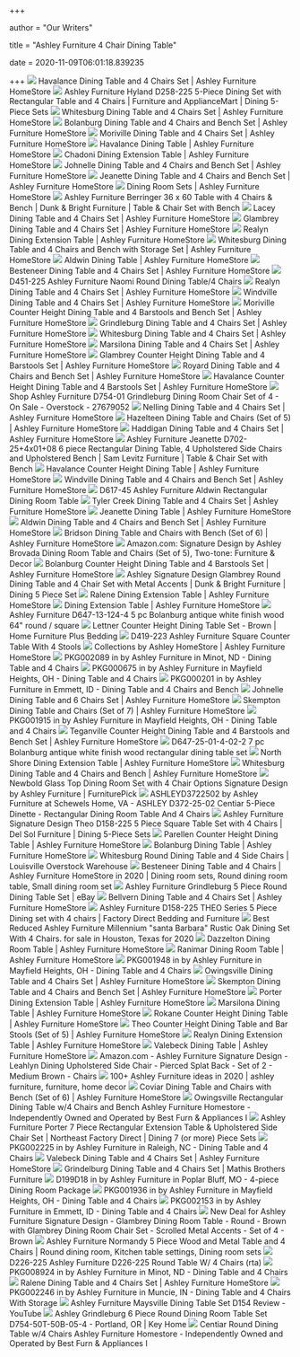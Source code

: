 +++
        
author = "Our Writers"
        
title = "Ashley Furniture 4 Chair Dining Table"
        
date = 2020-11-09T06:01:18.839235
        
+++
[ ![](https://ashleyfurniture.scene7.com/is/image/AshleyFurniture/D814-25-01%284%29-SW-P1-KO?$AFHS-PDP-Main$)](https://ashleyfurniture.scene7.com/is/image/AshleyFurniture/D814-25-01%284%29-SW-P1-KO?$AFHS-PDP-Main$) Havalance Dining Table and 4 Chairs Set | Ashley Furniture HomeStore
[ ![](https://imageresizer.furnituredealer.net/img/remote/images.furnituredealer.net/img/products%2Fashley_furniture%2Fcolor%2Fhyland_d258-225-b.jpg?width=878&height=600&scale=both&trim.threshold=80)](https://imageresizer.furnituredealer.net/img/remote/images.furnituredealer.net/img/products%2Fashley_furniture%2Fcolor%2Fhyland_d258-225-b.jpg?width=878&height=600&scale=both&trim.threshold=80) Ashley Furniture Hyland D258-225 5-Piece Dining Set with Rectangular Table  and 4 Chairs | Furniture and ApplianceMart | Dining 5-Piece Sets
[ ![](https://ashleyfurniture.scene7.com/is/image/AshleyFurniture/D583-25-02%284%29-SW?$AFHS-PDP-Main$)](https://ashleyfurniture.scene7.com/is/image/AshleyFurniture/D583-25-02%284%29-SW?$AFHS-PDP-Main$) Whitesburg Dining Table and 4 Chairs Set | Ashley Furniture HomeStore
[ ![](https://ashleyfurniture.scene7.com/is/image/AshleyFurniture/D647-25-01%284%29-00-10X8-CROP?$AFHS-PDP-Main$)](https://ashleyfurniture.scene7.com/is/image/AshleyFurniture/D647-25-01%284%29-00-10X8-CROP?$AFHS-PDP-Main$) Bolanburg Dining Table and 4 Chairs and Bench Set | Ashley Furniture  HomeStore
[ ![](https://ashleyfurniture.scene7.com/is/image/AshleyFurniture/D631-45-01%284%29-10X8-CROP?$AFHS-PDP-Zoomed$)](https://ashleyfurniture.scene7.com/is/image/AshleyFurniture/D631-45-01%284%29-10X8-CROP?$AFHS-PDP-Zoomed$) Moriville Dining Table and 4 Chairs Set | Ashley Furniture HomeStore
[ ![](https://ashleyfurniture.scene7.com/is/image/AshleyFurniture/D814-25-01%286%29-10X8-CROP?$AFHS-PDP-Main$)](https://ashleyfurniture.scene7.com/is/image/AshleyFurniture/D814-25-01%286%29-10X8-CROP?$AFHS-PDP-Main$) Havalance Dining Table | Ashley Furniture HomeStore
[ ![](https://ashleyfurniture.scene7.com/is/image/AshleyFurniture/D624-35-10x8-CROP?$AFHS-PDP-Main$)](https://ashleyfurniture.scene7.com/is/image/AshleyFurniture/D624-35-10x8-CROP?$AFHS-PDP-Main$) Chadoni Dining Extension Table | Ashley Furniture HomeStore
[ ![](https://ashleyfurniture.scene7.com/is/image/AshleyFurniture/D776-55T-B-01%284%29-00-10X8-CROP?$AFHS-PDP-Main$)](https://ashleyfurniture.scene7.com/is/image/AshleyFurniture/D776-55T-B-01%284%29-00-10X8-CROP?$AFHS-PDP-Main$) Johnelle Dining Table and 4 Chairs and Bench Set | Ashley Furniture  HomeStore
[ ![](https://ashleyfurniture.scene7.com/is/image/AshleyFurniture/D702-25-01%284%29-08-10X8-CROP?$AFHS-PDP-Main$)](https://ashleyfurniture.scene7.com/is/image/AshleyFurniture/D702-25-01%284%29-08-10X8-CROP?$AFHS-PDP-Main$) Jeanette Dining Table and 4 Chairs and Bench Set | Ashley Furniture  HomeStore
[ ![](https://ashleyfurniture.scene7.com/is/image/AshleyFurniture/D583-15TB-02(4)-SD?$AFHS-Grid-1X$)](https://ashleyfurniture.scene7.com/is/image/AshleyFurniture/D583-15TB-02(4)-SD?$AFHS-Grid-1X$) Dining Room Sets | Ashley Furniture HomeStore
[ ![](https://imageresizer.furnituredealer.net/img/remote/images.furnituredealer.net/img/products%2Fashley_furniture%2Fcolor%2Fberringer_d199-25%2B4x01%2B00-b1.jpg?width=878&height=600&scale=both&trim.threshold=80)](https://imageresizer.furnituredealer.net/img/remote/images.furnituredealer.net/img/products%2Fashley_furniture%2Fcolor%2Fberringer_d199-25%2B4x01%2B00-b1.jpg?width=878&height=600&scale=both&trim.threshold=80) Ashley Furniture Berringer 36 x 60 Table with 4 Chairs & Bench | Dunk &  Bright Furniture | Table & Chair Set with Bench
[ ![](https://ashleyfurniture.scene7.com/is/image/AshleyFurniture/D328-25-01%284%29-10X8-CROP?$AFHS-PDP-Main$)](https://ashleyfurniture.scene7.com/is/image/AshleyFurniture/D328-25-01%284%29-10X8-CROP?$AFHS-PDP-Main$) Lacey Dining Table and 4 Chairs Set | Ashley Furniture HomeStore
[ ![](https://ashleyfurniture.scene7.com/is/image/AshleyFurniture/D329-15-01%284%29-P1-KO?$AFHS-PDP-Zoomed$)](https://ashleyfurniture.scene7.com/is/image/AshleyFurniture/D329-15-01%284%29-P1-KO?$AFHS-PDP-Zoomed$) Glambrey Dining Table and 4 Chairs Set | Ashley Furniture HomeStore
[ ![](https://ashleyfurniture.scene7.com/is/image/AshleyFurniture/D743-45-02%284%29-60-10X8-CROP?$AFHS-PDP-Main$)](https://ashleyfurniture.scene7.com/is/image/AshleyFurniture/D743-45-02%284%29-60-10X8-CROP?$AFHS-PDP-Main$) Realyn Dining Extension Table | Ashley Furniture HomeStore
[ ![](https://ashleyfurniture.scene7.com/is/image/AshleyFurniture/D583-25-02%284%29-00-59?$AFHS-PDP-Zoomed$)](https://ashleyfurniture.scene7.com/is/image/AshleyFurniture/D583-25-02%284%29-00-59?$AFHS-PDP-Zoomed$) Whitesburg Dining Table and 4 Chairs and Bench with Storage Set | Ashley  Furniture HomeStore
[ ![](https://ashleyfurniture.scene7.com/is/image/AshleyFurniture/D617-45-01%284%29-10X8-CROP?$AFHS-PDP-Main$)](https://ashleyfurniture.scene7.com/is/image/AshleyFurniture/D617-45-01%284%29-10X8-CROP?$AFHS-PDP-Main$) Aldwin Dining Table | Ashley Furniture HomeStore
[ ![](https://ashleyfurniture.scene7.com/is/image/AshleyFurniture/D568-50-01%284%29-SW-P1-KO?$AFHS-PDP-Main$)](https://ashleyfurniture.scene7.com/is/image/AshleyFurniture/D568-50-01%284%29-SW-P1-KO?$AFHS-PDP-Main$) Besteneer Dining Table and 4 Chairs Set | Ashley Furniture HomeStore
[ ![](https://static.homelivingfurniture.com/data/vendors/8/items/147703/big/d451-225.jpg)](https://static.homelivingfurniture.com/data/vendors/8/items/147703/big/d451-225.jpg) D451-225 Ashley Furniture Naomi Round Dining Table/4 Chairs
[ ![](https://ashleyfurniture.scene7.com/is/image/AshleyFurniture/D743-35-01%284%29-SW-P1-KO?$AFHS-PDP-Main$)](https://ashleyfurniture.scene7.com/is/image/AshleyFurniture/D743-35-01%284%29-SW-P1-KO?$AFHS-PDP-Main$) Realyn Dining Table and 4 Chairs Set | Ashley Furniture HomeStore
[ ![](https://ashleyfurniture.scene7.com/is/image/AshleyFurniture/D662-55T-55B-02%284%29-SW-P1-KO?$AFHS-PDP-Main$)](https://ashleyfurniture.scene7.com/is/image/AshleyFurniture/D662-55T-55B-02%284%29-SW-P1-KO?$AFHS-PDP-Main$) Windville Dining Table and 4 Chairs Set | Ashley Furniture HomeStore
[ ![](https://ashleyfurniture.scene7.com/is/image/AshleyFurniture/D631-32-124%284%29-09-SW-P1-KO?$AFHS-PDP-Main$)](https://ashleyfurniture.scene7.com/is/image/AshleyFurniture/D631-32-124%284%29-09-SW-P1-KO?$AFHS-PDP-Main$) Moriville Counter Height Dining Table and 4 Barstools and Bench Set | Ashley  Furniture HomeStore
[ ![](https://ashleyfurniture.scene7.com/is/image/AshleyFurniture/D754-50-01%284%29-80-R400-10X8-CROP?$AFHS-PDP-Main$)](https://ashleyfurniture.scene7.com/is/image/AshleyFurniture/D754-50-01%284%29-80-R400-10X8-CROP?$AFHS-PDP-Main$) Grindleburg Dining Table and 4 Chairs Set | Ashley Furniture HomeStore
[ ![](https://ashleyfurniture.scene7.com/is/image/AshleyFurniture/D583-15TB-02%284%29-SD?$AFHS-PDP-Zoomed$)](https://ashleyfurniture.scene7.com/is/image/AshleyFurniture/D583-15TB-02%284%29-SD?$AFHS-PDP-Zoomed$) Whitesburg Dining Table and 4 Chairs Set | Ashley Furniture HomeStore
[ ![](https://ashleyfurniture.scene7.com/is/image/AshleyFurniture/D712-25-01%284%29-SW-P1-KO?$AFHS-PDP-Main$)](https://ashleyfurniture.scene7.com/is/image/AshleyFurniture/D712-25-01%284%29-SW-P1-KO?$AFHS-PDP-Main$) Marsilona Dining Table and 4 Chairs Set | Ashley Furniture HomeStore
[ ![](https://ashleyfurniture.scene7.com/is/image/AshleyFurniture/D329-13-124%284%29-SW?$AFHS-PDP-Main$)](https://ashleyfurniture.scene7.com/is/image/AshleyFurniture/D329-13-124%284%29-SW?$AFHS-PDP-Main$) Glambrey Counter Height Dining Table and 4 Barstools Set | Ashley Furniture  HomeStore
[ ![](https://ashleyfurniture.scene7.com/is/image/AshleyFurniture/D765-25-01%284%29-00-SW-P1-KO?$AFHS-PDP-Main$)](https://ashleyfurniture.scene7.com/is/image/AshleyFurniture/D765-25-01%284%29-00-SW-P1-KO?$AFHS-PDP-Main$) Royard Dining Table and 4 Chairs and Bench Set | Ashley Furniture HomeStore
[ ![](https://ashleyfurniture.scene7.com/is/image/AshleyFurniture/D814-13-124%284%29-SW-P1-KO?$AFHS-PDP-Main$)](https://ashleyfurniture.scene7.com/is/image/AshleyFurniture/D814-13-124%284%29-SW-P1-KO?$AFHS-PDP-Main$) Havalance Counter Height Dining Table and 4 Barstools Set | Ashley  Furniture HomeStore
[ ![](https://ak1.ostkcdn.com/images/products/is/images/direct/75222180dcd6e8a8fd636df887365b44ea6c0249/Grindleburg-Dining-UPH-Side-Chair-2-CN-Antique-White-D754-01-Grindleburg-Dining-UPH-Side-Chair-2-CN-Antique-White.jpg?impolicy=medium)](https://ak1.ostkcdn.com/images/products/is/images/direct/75222180dcd6e8a8fd636df887365b44ea6c0249/Grindleburg-Dining-UPH-Side-Chair-2-CN-Antique-White-D754-01-Grindleburg-Dining-UPH-Side-Chair-2-CN-Antique-White.jpg?impolicy=medium) Shop Ashley Furniture D754-01 Grindleburg Dining Room Chair Set of 4 - On  Sale - Overstock - 27679052
[ ![](https://ashleyfurniture.scene7.com/is/image/AshleyFurniture/D287-15T-15B-01%284%29-SW-P1-KO?$AFHS-PDP-Main$)](https://ashleyfurniture.scene7.com/is/image/AshleyFurniture/D287-15T-15B-01%284%29-SW-P1-KO?$AFHS-PDP-Main$) Nelling Dining Table and 4 Chairs Set | Ashley Furniture HomeStore
[ ![](https://ashleyfurniture.scene7.com/is/image/AshleyFurniture/D419-225-10X8-CROP?$AFHS-PDP-Main$)](https://ashleyfurniture.scene7.com/is/image/AshleyFurniture/D419-225-10X8-CROP?$AFHS-PDP-Main$) Hazelteen Dining Table and Chairs (Set of 5) | Ashley Furniture HomeStore
[ ![](https://ashleyfurniture.scene7.com/is/image/AshleyFurniture/D596-35-01%284%29-SW?$AFHS-PDP-Main$)](https://ashleyfurniture.scene7.com/is/image/AshleyFurniture/D596-35-01%284%29-SW?$AFHS-PDP-Main$) Haddigan Dining Table and 4 Chairs Set | Ashley Furniture HomeStore
[ ![](https://images.furnituredealer.net/img/products%2Fashley_furniture%2Fcolor%2Fjeanette-1_490370221-bvbyagfpjuko_extxiad19g.jpg)](https://images.furnituredealer.net/img/products%2Fashley_furniture%2Fcolor%2Fjeanette-1_490370221-bvbyagfpjuko_extxiad19g.jpg) Ashley Furniture Jeanette D702-25+4x01+08 6 piece Rectangular Dining Table,  4 Upholstered Side Chairs and Upholstered Bench | Sam Levitz Furniture |  Table & Chair Set with Bench
[ ![](https://ashleyfurniture.scene7.com/is/image/AshleyFurniture/D814-13-124%284%29-10X8-CROP?$AFHS-PDP-Main$)](https://ashleyfurniture.scene7.com/is/image/AshleyFurniture/D814-13-124%284%29-10X8-CROP?$AFHS-PDP-Main$) Havalance Counter Height Dining Table | Ashley Furniture HomeStore
[ ![](https://ashleyfurniture.scene7.com/is/image/AshleyFurniture/D662-55T-55B-01%284%29-00-SW-P1-KO?$AFHS-PDP-Main$)](https://ashleyfurniture.scene7.com/is/image/AshleyFurniture/D662-55T-55B-01%284%29-00-SW-P1-KO?$AFHS-PDP-Main$) Windville Dining Table and 4 Chairs and Bench Set | Ashley Furniture  HomeStore
[ ![](https://static.homelivingfurniture.com/data/vendors/8/items/265622/big/d617-45.jpg)](https://static.homelivingfurniture.com/data/vendors/8/items/265622/big/d617-45.jpg) D617-45 Ashley Furniture Aldwin Rectangular Dining Room Table
[ ![](https://ashleyfurniture.scene7.com/is/image/AshleyFurniture/D736-25-01%284%29?$AFHS-PDP-Main$)](https://ashleyfurniture.scene7.com/is/image/AshleyFurniture/D736-25-01%284%29?$AFHS-PDP-Main$) Tyler Creek Dining Table and 4 Chairs Set | Ashley Furniture HomeStore
[ ![](https://ashleyfurniture.scene7.com/is/image/AshleyFurniture/D702-25-01%286%29-10X8-CROP?$AFHS-PDP-Main$)](https://ashleyfurniture.scene7.com/is/image/AshleyFurniture/D702-25-01%286%29-10X8-CROP?$AFHS-PDP-Main$) Jeanette Dining Table | Ashley Furniture HomeStore
[ ![](https://ashleyfurniture.scene7.com/is/image/AshleyFurniture/D617-45-01%284%29-00-SW-P1-KO?$AFHS-PDP-Zoomed$)](https://ashleyfurniture.scene7.com/is/image/AshleyFurniture/D617-45-01%284%29-00-SW-P1-KO?$AFHS-PDP-Zoomed$) Aldwin Dining Table and 4 Chairs and Bench Set | Ashley Furniture HomeStore
[ ![](https://ashleyfurniture.scene7.com/is/image/AshleyFurniture/D383-325-10X8-CROP?$AFHS-PDP-Main$)](https://ashleyfurniture.scene7.com/is/image/AshleyFurniture/D383-325-10X8-CROP?$AFHS-PDP-Main$) Bridson Dining Table and Chairs with Bench (Set of 6) | Ashley Furniture  HomeStore
[ ![](https://images-na.ssl-images-amazon.com/images/I/61Tkt2NDy0L._AC_SL1500_.jpg)](https://images-na.ssl-images-amazon.com/images/I/61Tkt2NDy0L._AC_SL1500_.jpg) Amazon.com: Signature Design by Ashley Brovada Dining Room Table and Chairs  (Set of 5), Two-tone: Furniture & Decor
[ ![](https://ashleyfurniture.scene7.com/is/image/AshleyFurniture/D647-32-124%284%29-SW-KO?$AFHS-PDP-Main$)](https://ashleyfurniture.scene7.com/is/image/AshleyFurniture/D647-32-124%284%29-SW-KO?$AFHS-PDP-Main$) Bolanburg Counter Height Dining Table and 4 Barstools Set | Ashley  Furniture HomeStore
[ ![](https://images.furnituredealer.net/img/products%2Fsignature_design_by_ashley%2Fcolor%2Fglambrey%20-%201195589344_d329-15%2B4x01-b0.jpg)](https://images.furnituredealer.net/img/products%2Fsignature_design_by_ashley%2Fcolor%2Fglambrey%20-%201195589344_d329-15%2B4x01-b0.jpg) Ashley Signature Design Glambrey Round Dining Table and 4 Chair Set with  Metal Accents | Dunk & Bright Furniture | Dining 5 Piece Set
[ ![](https://ashleyfurniture.scene7.com/is/image/AshleyFurniture/D594-35-10x8-CROP?$AFHS-PDP-Zoomed$)](https://ashleyfurniture.scene7.com/is/image/AshleyFurniture/D594-35-10x8-CROP?$AFHS-PDP-Zoomed$) Ralene Dining Extension Table | Ashley Furniture HomeStore
[ ![](https://ashleyfurniture.scene7.com/is/image/AshleyFurniture/D776-55T-B-10X8-CROP?$AFHS-PDP-Zoomed$)](https://ashleyfurniture.scene7.com/is/image/AshleyFurniture/D776-55T-B-10X8-CROP?$AFHS-PDP-Zoomed$) Dining Extension Table | Ashley Furniture HomeStore
[ ![](https://www.ambfurniture.com/images/D/D647-13-124%284%29-R400.jpg)](https://www.ambfurniture.com/images/D/D647-13-124%284%29-R400.jpg) Ashley Furniture D647-13-124-4 5 pc Bolanburg antique white finish wood 64"  round / square
[ ![](https://homefurn.com/images/thumbs/0021874_lettner-counter-height-dining-table-set-brown_850.jpeg)](https://homefurn.com/images/thumbs/0021874_lettner-counter-height-dining-table-set-brown_850.jpeg) Lettner Counter Height Dining Table Set - Brown | Home Furniture Plus  Bedding
[ ![](https://static.homelivingfurniture.com/data/vendors/8/items/265596/big/d419-223.jpg)](https://static.homelivingfurniture.com/data/vendors/8/items/265596/big/d419-223.jpg) D419-223 Ashley Furniture Square Counter Table With 4 Stools
[ ![](https://www.ashleyfurniture.com/on/demandware.static/-/Library-Sites-AshcommSharedLibrary/default/dw843aa855/images/collections/landing-page/Collections_MB2.jpg)](https://www.ashleyfurniture.com/on/demandware.static/-/Library-Sites-AshcommSharedLibrary/default/dw843aa855/images/collections/landing-page/Collections_MB2.jpg) Collections by Ashley HomeStore | Ashley Furniture HomeStore
[ ![](https://images.webfronts.com/cache/frrnsadnvcec.jpg?imgeng=/w_500/h_500/m_letterbox_ffffff_100)](https://images.webfronts.com/cache/frrnsadnvcec.jpg?imgeng=/w_500/h_500/m_letterbox_ffffff_100) PKG002089 in by Ashley Furniture in Minot, ND - Dining Table and 4 Chairs
[ ![](https://images.webfronts.com/cache/frrwjermkjip.jpg?imgeng=/w_500/h_500/m_letterbox_ffffff_100)](https://images.webfronts.com/cache/frrwjermkjip.jpg?imgeng=/w_500/h_500/m_letterbox_ffffff_100) PKG000675 in by Ashley Furniture in Mayfield Heights, OH - Dining Table and 4  Chairs
[ ![](https://images.webfronts.com/cache/frrqxrfllwyq.jpg?imgeng=/w_500/h_500/m_letterbox_ffffff_100)](https://images.webfronts.com/cache/frrqxrfllwyq.jpg?imgeng=/w_500/h_500/m_letterbox_ffffff_100) PKG000201 in by Ashley Furniture in Emmett, ID - Dining Table and 4 Chairs  and Bench
[ ![](https://ashleyfurniture.scene7.com/is/image/AshleyFurniture/D776-55T-B-01%286%29-SW-P1-KO?$AFHS-PDP-Main$)](https://ashleyfurniture.scene7.com/is/image/AshleyFurniture/D776-55T-B-01%286%29-SW-P1-KO?$AFHS-PDP-Main$) Johnelle Dining Table and 6 Chairs Set | Ashley Furniture HomeStore
[ ![](https://ashleyfurniture.scene7.com/is/image/AshleyFurniture/D394-425-R403?$AFHS-PDP-Zoomed$)](https://ashleyfurniture.scene7.com/is/image/AshleyFurniture/D394-425-R403?$AFHS-PDP-Zoomed$) Skempton Dining Table and Chairs (Set of 7) | Ashley Furniture HomeStore
[ ![](https://images.webfronts.com/cache/frreymqbtagk.jpg?imgeng=/w_500/h_500/m_letterbox_ffffff_100)](https://images.webfronts.com/cache/frreymqbtagk.jpg?imgeng=/w_500/h_500/m_letterbox_ffffff_100) PKG001915 in by Ashley Furniture in Mayfield Heights, OH - Dining Table and 4  Chairs
[ ![](https://ashleyfurniture.scene7.com/is/image/AshleyFurniture/D755-32-124%284%29-09-SW-P1-KO?$AFHS-PDP-Main$)](https://ashleyfurniture.scene7.com/is/image/AshleyFurniture/D755-32-124%284%29-09-SW-P1-KO?$AFHS-PDP-Main$) Teganville Counter Height Dining Table and 4 Barstools and Bench Set | Ashley  Furniture HomeStore
[ ![](https://www.ambfurniture.com/images/P/D647-25-01%284%29-02%282%29-60-76-R40114.jpg)](https://www.ambfurniture.com/images/P/D647-25-01%284%29-02%282%29-60-76-R40114.jpg) D647-25-01-4-02-2 7 pc Bolanburg antique white finish wood rectangular dining  table set
[ ![](https://ashleyfurniture.scene7.com/is/image/AshleyFurniture/D553-35-10x8-CROP?$AFHS-PDP-Main$)](https://ashleyfurniture.scene7.com/is/image/AshleyFurniture/D553-35-10x8-CROP?$AFHS-PDP-Main$) North Shore Dining Extension Table | Ashley Furniture HomeStore
[ ![](https://ashleyfurniture.scene7.com/is/image/AshleyFurniture/D583-25-02%284%29-00-P1-KO?$AFHS-PDP-Main$)](https://ashleyfurniture.scene7.com/is/image/AshleyFurniture/D583-25-02%284%29-00-P1-KO?$AFHS-PDP-Main$) Whitesburg Dining Table and 4 Chairs and Bench | Ashley Furniture HomeStore
[ ![](https://smhttp-ssl-18667.nexcesscdn.net/8090D3/magento/media/catalog/product/cache/1/image/650x650/9df78eab33525d08d6e5fb8d27136e95/s/i/sig-D351-25-A-dr-set-1.jpg)](https://smhttp-ssl-18667.nexcesscdn.net/8090D3/magento/media/catalog/product/cache/1/image/650x650/9df78eab33525d08d6e5fb8d27136e95/s/i/sig-D351-25-A-dr-set-1.jpg) Newbold Glass Top Dining Room Set with 4 Chair Options Signature Design by Ashley  Furniture | FurniturePick
[ ![](https://images.webfronts.com/cache/frrdpvqeklwe.jpg?imgeng=/w_500/h_500/m_letterbox_ffffff_100)](https://images.webfronts.com/cache/frrdpvqeklwe.jpg?imgeng=/w_500/h_500/m_letterbox_ffffff_100) ASHLEYD3722502 by Ashley Furniture at Schewels Home, VA - ASHLEY D372-25-02  Centiar 5-Piece Dinette - Rectangular Dining Room Table And 4 Chairs
[ ![](https://imageresizer.furnituredealer.net/img/remote/images.furnituredealer.net/img/products%2Fsignature_design_by_ashley%2Fcolor%2Ftheo_d158-225-b.jpg?width=878&height=600&scale=both&trim.threshold=80)](https://imageresizer.furnituredealer.net/img/remote/images.furnituredealer.net/img/products%2Fsignature_design_by_ashley%2Fcolor%2Ftheo_d158-225-b.jpg?width=878&height=600&scale=both&trim.threshold=80) Ashley Furniture Signature Design Theo D158-225 5 Piece Square Table Set  with 4 Chairs | Del Sol Furniture | Dining 5-Piece Sets
[ ![](https://ashleyfurniture.scene7.com/is/image/AshleyFurniture/D291-13-124%284%29?$AFHS-PDP-Main$)](https://ashleyfurniture.scene7.com/is/image/AshleyFurniture/D291-13-124%284%29?$AFHS-PDP-Main$) Parellen Counter Height Dining Table | Ashley Furniture HomeStore
[ ![](https://ashleyfurniture.scene7.com/is/image/AshleyFurniture/D647-25-10x8-CROP?$AFHS-PDP-Zoomed$)](https://ashleyfurniture.scene7.com/is/image/AshleyFurniture/D647-25-10x8-CROP?$AFHS-PDP-Zoomed$) Bolanburg Dining Table | Ashley Furniture HomeStore
[ ![](https://louisvilleoverstockwarehouse.com/wp-content/uploads/2015/07/AFD583_WhitesburgRoundDinetteSet2.gif)](https://louisvilleoverstockwarehouse.com/wp-content/uploads/2015/07/AFD583_WhitesburgRoundDinetteSet2.gif) Whitesburg Round Dining Table and 4 Side Chairs | Louisville Overstock  Warehouse
[ ![](https://i.pinimg.com/originals/e5/13/72/e513725af91ed088e2a56997e31f9706.png)](https://i.pinimg.com/originals/e5/13/72/e513725af91ed088e2a56997e31f9706.png) Besteneer Dining Table and 4 Chairs | Ashley Furniture HomeStore in 2020 | Dining  room sets, Round dining room table, Small dining room set
[ ![](https://i.ebayimg.com/images/g/IKAAAOSwIUFbWKtg/s-l300.jpg)](https://i.ebayimg.com/images/g/IKAAAOSwIUFbWKtg/s-l300.jpg) Ashley Furniture Grindleburg 5 Piece Round Dining Table Set | eBay
[ ![](https://ashleyfurniture.scene7.com/is/image/AshleyFurniture/D749-35-01%284%29-SW?$AFHS-PDP-Main$)](https://ashleyfurniture.scene7.com/is/image/AshleyFurniture/D749-35-01%284%29-SW?$AFHS-PDP-Main$) Bellvern Dining Table and 4 Chairs Set | Ashley Furniture HomeStore
[ ![](https://isteam.wsimg.com/ip/0e9d8430-1180-4d85-b9da-8279eaf4f1a9/ols/113_original/:/rs=w:600,h:600)](https://isteam.wsimg.com/ip/0e9d8430-1180-4d85-b9da-8279eaf4f1a9/ols/113_original/:/rs=w:600,h:600) Ashley Furniture D158-225 THEO Series 5 Piece Dining set with 4 chairs |  Factory Direct Bedding and Furniture
[ ![](https://pixl.varagesale.com/http://s3.amazonaws.com/hopshop-image-store-production/34336311/01c47ff38eb25a5342ddd7e4d8970cfd.jpg?_ver=large&w=1500&h=1500&fit=max&s=d2544136e382534cdbc4e1126ee0b74a)](https://pixl.varagesale.com/http://s3.amazonaws.com/hopshop-image-store-production/34336311/01c47ff38eb25a5342ddd7e4d8970cfd.jpg?_ver=large&w=1500&h=1500&fit=max&s=d2544136e382534cdbc4e1126ee0b74a) Best Reduced Ashley Furniture Millennium "santa Barbara" Rustic Oak Dining  Set With 4 Chairs. for sale in Houston, Texas for 2020
[ ![](https://ashleyfurniture.scene7.com/is/image/AshleyFurniture/D742-MOOD-B-8x10-CROP?$AFHS-PDP-Zoomed$)](https://ashleyfurniture.scene7.com/is/image/AshleyFurniture/D742-MOOD-B-8x10-CROP?$AFHS-PDP-Zoomed$) Dazzelton Dining Room Table | Ashley Furniture HomeStore
[ ![](https://ashleyfurniture.scene7.com/is/image/AshleyFurniture/D686-25-10x8-CROP?$AFHS-PDP-Zoomed$)](https://ashleyfurniture.scene7.com/is/image/AshleyFurniture/D686-25-10x8-CROP?$AFHS-PDP-Zoomed$) Ranimar Dining Room Table | Ashley Furniture HomeStore
[ ![](https://images.webfronts.com/cache/frtfyapfljsw.jpg?imgeng=/w_500/h_500/m_letterbox_ffffff_100)](https://images.webfronts.com/cache/frtfyapfljsw.jpg?imgeng=/w_500/h_500/m_letterbox_ffffff_100) PKG001948 in by Ashley Furniture in Mayfield Heights, OH - Dining Table and 4  Chairs
[ ![](https://ashleyfurniture.scene7.com/is/image/AshleyFurniture/D580-25-02%284%29-P1-KO?$AFHS-PDP-Main$)](https://ashleyfurniture.scene7.com/is/image/AshleyFurniture/D580-25-02%284%29-P1-KO?$AFHS-PDP-Main$) Owingsville Dining Table and 4 Chairs Set | Ashley Furniture HomeStore
[ ![](https://ashleyfurniture.scene7.com/is/image/AshleyFurniture/D394-25-01%284%29-00-SW-P1-KO?$AFHS-PDP-Main$)](https://ashleyfurniture.scene7.com/is/image/AshleyFurniture/D394-25-01%284%29-00-SW-P1-KO?$AFHS-PDP-Main$) Skempton Dining Table and 4 Chairs and Bench Set | Ashley Furniture  HomeStore
[ ![](https://ashleyfurniture.scene7.com/is/image/AshleyFurniture/D697-35-10x8-CROP?$AFHS-PDP-Zoomed$)](https://ashleyfurniture.scene7.com/is/image/AshleyFurniture/D697-35-10x8-CROP?$AFHS-PDP-Zoomed$) Porter Dining Extension Table | Ashley Furniture HomeStore
[ ![](https://ashleyfurniture.scene7.com/is/image/AshleyFurniture/D712-25-10x8-CROP?$AFHS-Grid-1X$)](https://ashleyfurniture.scene7.com/is/image/AshleyFurniture/D712-25-10x8-CROP?$AFHS-Grid-1X$) Marsilona Dining Table | Ashley Furniture HomeStore
[ ![](https://ashleyfurniture.scene7.com/is/image/AshleyFurniture/D397-32-10x8-CROP?$AFHS-PDP-Zoomed$)](https://ashleyfurniture.scene7.com/is/image/AshleyFurniture/D397-32-10x8-CROP?$AFHS-PDP-Zoomed$) Rokane Counter Height Dining Table | Ashley Furniture HomeStore
[ ![](https://ashleyfurniture.scene7.com/is/image/AshleyFurniture/D158-233-SD-P1-KO?$AFHS-PDP-Zoomed$)](https://ashleyfurniture.scene7.com/is/image/AshleyFurniture/D158-233-SD-P1-KO?$AFHS-PDP-Zoomed$) Theo Counter Height Dining Table and Bar Stools (Set of 5) | Ashley  Furniture HomeStore
[ ![](https://ashleyfurniture.scene7.com/is/image/AshleyFurniture/D743-35-02%284%29-60-10X8-CROP?$AFHS-PDP-Zoomed$)](https://ashleyfurniture.scene7.com/is/image/AshleyFurniture/D743-35-02%284%29-60-10X8-CROP?$AFHS-PDP-Zoomed$) Realyn Dining Extension Table | Ashley Furniture HomeStore
[ ![](https://ashleyfurniture.scene7.com/is/image/AshleyFurniture/D546-35-10X8-CROP?$AFHS-PDP-Main$)](https://ashleyfurniture.scene7.com/is/image/AshleyFurniture/D546-35-10X8-CROP?$AFHS-PDP-Main$) Valebeck Dining Table | Ashley Furniture HomeStore
[ ![](https://images-na.ssl-images-amazon.com/images/I/71bNxYbyIhL._AC_SX522_.jpg)](https://images-na.ssl-images-amazon.com/images/I/71bNxYbyIhL._AC_SX522_.jpg) Amazon.com - Ashley Furniture Signature Design - Leahlyn Dining Upholstered  Side Chair - Pierced Splat Back - Set of 2 - Medium Brown - Chairs
[ ![](https://i.pinimg.com/originals/38/51/6e/38516ef0b0744d9b2128f70536576a7a.jpg)](https://i.pinimg.com/originals/38/51/6e/38516ef0b0744d9b2128f70536576a7a.jpg) 100+ Ashley Furniture ideas in 2020 | ashley furniture, furniture, home  decor
[ ![](https://ashleyfurniture.scene7.com/is/image/AshleyFurniture/D385-325-10x8-CROP?$AFHS-PDP-Zoomed$)](https://ashleyfurniture.scene7.com/is/image/AshleyFurniture/D385-325-10x8-CROP?$AFHS-PDP-Zoomed$) Coviar Dining Table and Chairs with Bench (Set of 6) | Ashley Furniture  HomeStore
[ ![](https://d36b7pis6t83uj.cloudfront.net/product/ashley/images/D580-25-02(4)-00.jpg)](https://d36b7pis6t83uj.cloudfront.net/product/ashley/images/D580-25-02(4)-00.jpg) Owingsville Rectangular Dining Table w/4 Chairs and Bench Ashley Furniture  Homestore - Independently Owned and Operated by Best Furn & Appliances I
[ ![](https://imageresizer.furnituredealer.net/img/remote/images.furnituredealer.net/img/products%2Fashley_furniture%2Fcolor%2Fporter_d697-35%2B6x04-b1.jpg?width=878&height=600&scale=both&trim.threshold=80)](https://imageresizer.furnituredealer.net/img/remote/images.furnituredealer.net/img/products%2Fashley_furniture%2Fcolor%2Fporter_d697-35%2B6x04-b1.jpg?width=878&height=600&scale=both&trim.threshold=80) Ashley Furniture Porter 7 Piece Rectangular Extension Table & Upholstered  Side Chair Set | Northeast Factory Direct | Dining 7 (or more) Piece Sets
[ ![](https://images.webfronts.com/cache/frfwhlgfhjyr.jpg?imgeng=/w_500/h_500/m_letterbox_ffffff_100)](https://images.webfronts.com/cache/frfwhlgfhjyr.jpg?imgeng=/w_500/h_500/m_letterbox_ffffff_100) PKG002225 in by Ashley Furniture in Raleigh, NC - Dining Table and 4 Chairs
[ ![](https://ashleyfurniture.scene7.com/is/image/AshleyFurniture/D546-35-01%284%29-SW-P1-KO?$AFHS-PDP-Main$)](https://ashleyfurniture.scene7.com/is/image/AshleyFurniture/D546-35-01%284%29-SW-P1-KO?$AFHS-PDP-Main$) Valebeck Dining Table and 4 Chairs Set | Ashley Furniture HomeStore
[ ![](https://www.mathisbrothers.com/dw/image/v2/AAYQ_PRD/on/demandware.static/-/Sites-mathisbrothers-master/default/dw81dcf0a1/images/products/hires/ASH/ASH-D754_5_PC/ASH-D754_5_PC.jpg?sw=2000&sh=2000&sm=fit)](https://www.mathisbrothers.com/dw/image/v2/AAYQ_PRD/on/demandware.static/-/Sites-mathisbrothers-master/default/dw81dcf0a1/images/products/hires/ASH/ASH-D754_5_PC/ASH-D754_5_PC.jpg?sw=2000&sh=2000&sm=fit) Grindelburg Dining Table and 4 Chairs Set | Mathis Brothers Furniture
[ ![](https://images.webfronts.com/cache/fraibdygrple.jpg?imgeng=/w_500/h_500/m_letterbox_ffffff_100)](https://images.webfronts.com/cache/fraibdygrple.jpg?imgeng=/w_500/h_500/m_letterbox_ffffff_100) D199D18 in by Ashley Furniture in Poplar Bluff, MO - 4-piece Dining Room  Package
[ ![](https://images.webfronts.com/cache/frhptfmhhxyp.jpg?imgeng=/w_500/h_500/m_letterbox_ffffff_100)](https://images.webfronts.com/cache/frhptfmhhxyp.jpg?imgeng=/w_500/h_500/m_letterbox_ffffff_100) PKG001936 in by Ashley Furniture in Mayfield Heights, OH - Dining Table and 4  Chairs
[ ![](https://images.webfronts.com/cache/frjpepchktwe.jpg?imgeng=/w_500/h_500/m_letterbox_ffffff_100)](https://images.webfronts.com/cache/frjpepchktwe.jpg?imgeng=/w_500/h_500/m_letterbox_ffffff_100) PKG002153 in by Ashley Furniture in Emmett, ID - Dining Table and 4 Chairs
[ ![](https://images.prod.meredith.com/product/c2279847a2de4a576f13889e5972e563/1596535293971/l/ashley-furniture-signature-design-glambrey-dining-room-table-round-brown-with-glambrey-dining-room-chair-set-scrolled-metal-accents-set-of-4-brown)](https://images.prod.meredith.com/product/c2279847a2de4a576f13889e5972e563/1596535293971/l/ashley-furniture-signature-design-glambrey-dining-room-table-round-brown-with-glambrey-dining-room-chair-set-scrolled-metal-accents-set-of-4-brown) New Deal for Ashley Furniture Signature Design - Glambrey Dining Room Table  - Round - Brown with Glambrey Dining Room Chair Set - Scrolled Metal  Accents - Set of 4 - Brown
[ ![](https://i.pinimg.com/originals/2c/77/53/2c7753fbbe627bee5eac8a19994fd752.jpg)](https://i.pinimg.com/originals/2c/77/53/2c7753fbbe627bee5eac8a19994fd752.jpg) Ashley Furniture Normandy 5 Piece Wood and Metal Table and 4 Chairs | Round dining  room, Kitchen table settings, Dining room sets
[ ![](https://static.homelivingfurniture.com/data/vendors/8/items/129482/big/d226-225.jpg)](https://static.homelivingfurniture.com/data/vendors/8/items/129482/big/d226-225.jpg) D226-225 Ashley Furniture D226-225 Round Table W/ 4 Chairs (rta)
[ ![](https://images.webfronts.com/cache/frciiiiruhsw.jpg?imgeng=/w_500/h_500/m_letterbox_ffffff_100)](https://images.webfronts.com/cache/frciiiiruhsw.jpg?imgeng=/w_500/h_500/m_letterbox_ffffff_100) PKG008924 in by Ashley Furniture in Minot, ND - Dining Table and 4 Chairs
[ ![](https://ashleyfurniture.scene7.com/is/image/AshleyFurniture/D594-35-01%284%29?$AFHS-PDP-Main$)](https://ashleyfurniture.scene7.com/is/image/AshleyFurniture/D594-35-01%284%29?$AFHS-PDP-Main$) Ralene Dining Table and 4 Chairs Set | Ashley Furniture HomeStore
[ ![](https://images.webfronts.com/cache/frhfvntyupjm.jpg?imgeng=/w_300/h_300/m_letterbox_ffffff_100)](https://images.webfronts.com/cache/frhfvntyupjm.jpg?imgeng=/w_300/h_300/m_letterbox_ffffff_100) PKG002246 in by Ashley Furniture in Muncie, IN - Dining Table and 4 Chairs  With Storage
[ ![](https://i.ytimg.com/vi/Ms5hw1z9cxc/maxresdefault.jpg)](https://i.ytimg.com/vi/Ms5hw1z9cxc/maxresdefault.jpg) Ashley Furniture Maysville Dining Table Set D154 Review - YouTube
[ ![](https://images2.imgix.net/p4dbimg/p20304/images/ashley-grindleburg-d754-50t-50b-05_2.jpg?trim=color&trimcolor=FFFFFF&trimtol=5&w=1024&h=768&fm=pjpg&auto=format)](https://images2.imgix.net/p4dbimg/p20304/images/ashley-grindleburg-d754-50t-50b-05_2.jpg?trim=color&trimcolor=FFFFFF&trimtol=5&w=1024&h=768&fm=pjpg&auto=format) Ashley Grindleburg 6 Piece Round Dining Room Table Set D754-50T-50B-05-4 -  Portland, OR | Key Home
[ ![](https://mintl.rencdn.com/product/ashley/images/D372-15-01(4)-SW.jpg)](https://mintl.rencdn.com/product/ashley/images/D372-15-01(4)-SW.jpg) Centiar Round Dining Table w/4 Chairs Ashley Furniture Homestore -  Independently Owned and Operated by Best Furn & Appliances I
